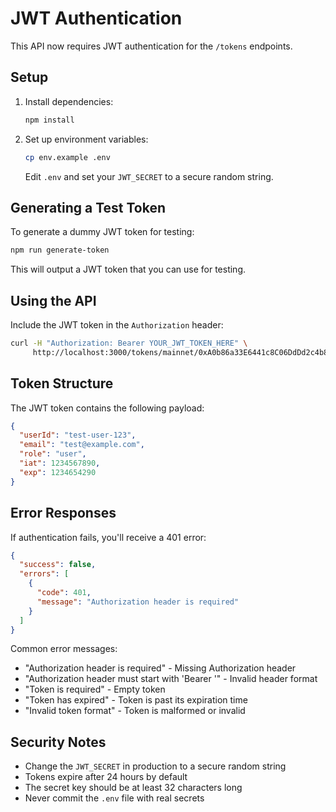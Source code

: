 # JWT Authentication

This API now requires JWT authentication for the `/tokens` endpoints.

## Setup

1. Install dependencies:
   ```bash
   npm install
   ```

2. Set up environment variables:
   ```bash
   cp env.example .env
   ```
   Edit `.env` and set your `JWT_SECRET` to a secure random string.

## Generating a Test Token

To generate a dummy JWT token for testing:

```bash
npm run generate-token
```

This will output a JWT token that you can use for testing.

## Using the API

Include the JWT token in the `Authorization` header:

```bash
curl -H "Authorization: Bearer YOUR_JWT_TOKEN_HERE" \
     http://localhost:3000/tokens/mainnet/0xA0b86a33E6441c8C06DdDd2c4b8c8b8c8b8c8b8c8
```

## Token Structure

The JWT token contains the following payload:
```json
{
  "userId": "test-user-123",
  "email": "test@example.com", 
  "role": "user",
  "iat": 1234567890,
  "exp": 1234654290
}
```

## Error Responses

If authentication fails, you'll receive a 401 error:

```json
{
  "success": false,
  "errors": [
    {
      "code": 401,
      "message": "Authorization header is required"
    }
  ]
}
```

Common error messages:
- "Authorization header is required" - Missing Authorization header
- "Authorization header must start with 'Bearer '" - Invalid header format
- "Token is required" - Empty token
- "Token has expired" - Token is past its expiration time
- "Invalid token format" - Token is malformed or invalid

## Security Notes

- Change the `JWT_SECRET` in production to a secure random string
- Tokens expire after 24 hours by default
- The secret key should be at least 32 characters long
- Never commit the `.env` file with real secrets
